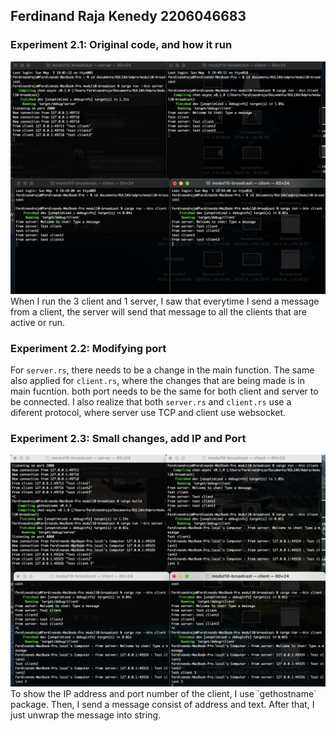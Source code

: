 ## Ferdinand Raja Kenedy 2206046683

### Experiment 2.1: Original code, and how it run
<img src ="img/ss1.png">
When I run the 3 client and 1 server, I saw that everytime I send a message from a client, the server will send that message to all the clients that are active or run.

### Experiment 2.2: Modifying port
For  `server.rs`, there needs to be a change in the main function. The same also applied for `client.rs`, where the changes that are being made is in main fucntion. both port needs to be the same for both client and server to be connected. I also realize that both `server.rs` and `client.rs` use a diferent protocol, where server use TCP and client use websocket.

### Experiment 2.3: Small changes, add IP and Port
<img src ="img/ss2.png">
To show the IP address and port number of the client, I use `gethostname` package. Then, I send a message consist of address and text. After that, I just unwrap the message into string.